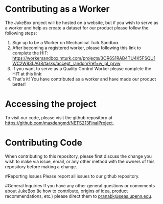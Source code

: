 # Contributing as a Worker
The JukeBox project will be hosted on a website, but if you wish to serve as a worker and help us create a dataset for our product please follow the following steps:

1) Sign up to be a Worker on Mechanical Turk Sandbox
2) After becoming a registered worker, please following this link to complete the HIT: https://workersandbox.mturk.com/projects/3OR6S1RAB4TU4K5FSQU1WC2W83LAG8/tasks/accept_random?ref=w_pl_prvw
3) If you want to serve as a Quality Control Worker please complete the HIT at this link:
3) That's it! You have contributed as a worker and have made our product better!

# Accessing the project
To visit our code, please visit the github repository at https://github.com/maxdengmd/NETS213FinalProject. 

# Contributing Code
When contributing to this repository, please first discuss the change you wish to make via issue, email, or any other method with the owners of this repository before making a change.

#Reporting Issues
Please report all issues to our github repository.

#General Inquiries
If you have any other general questions or commments about JukeBox (ie how to contribute, origins of idea, product recommendations, etc.) please direct them to pranabk@seas.upenn.edu.

